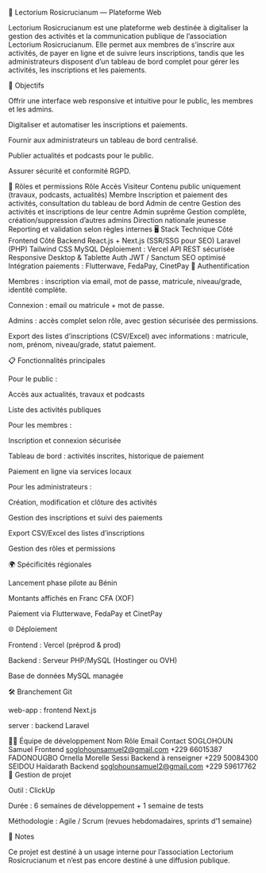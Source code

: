 📌 Lectorium Rosicrucianum — Plateforme Web

Lectorium Rosicrucianum est une plateforme web destinée à digitaliser la gestion des activités et la communication publique de l’association Lectorium Rosicrucianum. Elle permet aux membres de s’inscrire aux activités, de payer en ligne et de suivre leurs inscriptions, tandis que les administrateurs disposent d’un tableau de bord complet pour gérer les activités, les inscriptions et les paiements.

🎯 Objectifs

Offrir une interface web responsive et intuitive pour le public, les membres et les admins.

Digitaliser et automatiser les inscriptions et paiements.

Fournir aux administrateurs un tableau de bord centralisé.

Publier actualités et podcasts pour le public.

Assurer sécurité et conformité RGPD.

👥 Rôles et permissions
Rôle	Accès
Visiteur	Contenu public uniquement (travaux, podcasts, actualités)
Membre	Inscription et paiement des activités, consultation du tableau de bord
Admin de centre	Gestion des activités et inscriptions de leur centre
Admin suprême	Gestion complète, création/suppression d’autres admins
Direction nationale jeunesse	Reporting et validation selon règles internes
🖥️ Stack Technique
Côté Frontend	Côté Backend
React.js + Next.js (SSR/SSG pour SEO)	Laravel (PHP)
Tailwind CSS	MySQL
Déploiement : Vercel	API REST sécurisée
Responsive Desktop & Tablette	Auth JWT / Sanctum
SEO optimisé	Intégration paiements : Flutterwave, FedaPay, CinetPay
🔐 Authentification

Membres : inscription via email, mot de passe, matricule, niveau/grade, identité complète.

Connexion : email ou matricule + mot de passe.

Admins : accès complet selon rôle, avec gestion sécurisée des permissions.

Export des listes d’inscriptions (CSV/Excel) avec informations : matricule, nom, prénom, niveau/grade, statut paiement.

📋 Fonctionnalités principales

Pour le public :

Accès aux actualités, travaux et podcasts

Liste des activités publiques

Pour les membres :

Inscription et connexion sécurisée

Tableau de bord : activités inscrites, historique de paiement

Paiement en ligne via services locaux

Pour les administrateurs :

Création, modification et clôture des activités

Gestion des inscriptions et suivi des paiements

Export CSV/Excel des listes d’inscriptions

Gestion des rôles et permissions

🌍 Spécificités régionales

Lancement phase pilote au Bénin

Montants affichés en Franc CFA (XOF)

Paiement via Flutterwave, FedaPay et CinetPay

🌐 Déploiement

Frontend : Vercel (préprod & prod)

Backend : Serveur PHP/MySQL (Hostinger ou OVH)

Base de données MySQL managée

🛠️ Branchement Git

web-app : frontend Next.js

server : backend Laravel

👨‍💻 Équipe de développement
Nom	Rôle	Email	Contact
SOGLOHOUN Samuel	Frontend	soglohounsamuel2@gmail.com
	+229 66015387
FADONOUGBO Ornella Morelle Sessi	Backend	à renseigner	+229 50084300
SEIDOU Haïdarath	Backend	soglohounsamuel2@gmail.com
	+229 59617762
📅 Gestion de projet

Outil : ClickUp

Durée : 6 semaines de développement + 1 semaine de tests

Méthodologie : Agile / Scrum (revues hebdomadaires, sprints d’1 semaine)

📝 Notes

Ce projet est destiné à un usage interne pour l’association Lectorium Rosicrucianum et n’est pas encore destiné à une diffusion publique.
